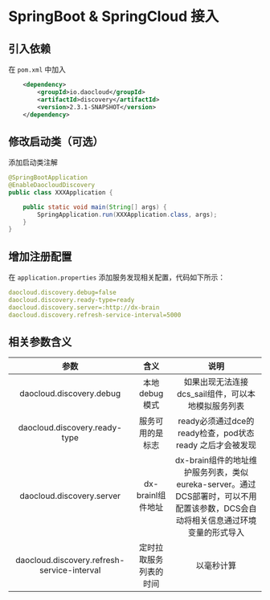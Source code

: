 # SpringBoot & SpringCloud 接入

## 引入依赖

在 `pom.xml` 中加入

```xml
    <dependency>
        <groupId>io.daocloud</groupId>
        <artifactId>discovery</artifactId>
        <version>2.3.1-SNAPSHOT</version>
    </dependency>
```

## 修改启动类（可选）

添加启动类注解

```java
@SpringBootApplication
@EnableDaocloudDiscovery
public class XXXApplication {

    public static void main(String[] args) {
        SpringApplication.run(XXXApplication.class, args);
    }
}
```

## 增加注册配置

在 `application.properties` 添加服务发现相关配置，代码如下所示：

```yaml
daocloud.discovery.debug=false
daocloud.discovery.ready-type=ready
daocloud.discovery.server=:http://dx-brain
daocloud.discovery.refresh-service-interval=5000
```

## 相关参数含义
|参数|含义|说明
|:---:|:---:|:---:|
|daocloud.discovery.debug|本地debug模式|如果出现无法连接dcs_sail组件，可以本地模拟服务列表|
|daocloud.discovery.ready-type|服务可用的是标志|ready必须通过dce的ready检查，pod状态ready 之后才会被发现|
|daocloud.discovery.server|dx-brainl组件地址|dx-brain组件的地址维护服务列表，类似eureka-server。通过DCS部署时，可以不用配置该参数，DCS会自动将相关信息通过环境变量的形式导入|
|daocloud.discovery.refresh-service-interval|定时拉取服务列表的时间|以毫秒计算|
